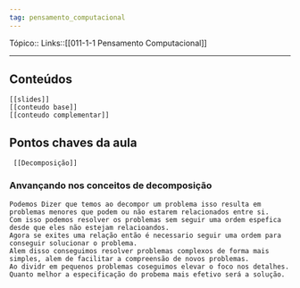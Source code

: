 ```yaml
---
tag: pensamento_computacional
---
```

Tópico::
Links::[[011-1-1 Pensamento Computacional]]

---

## Conteúdos 

	[[slides]]
	[[conteudo base]]
	[[conteudo complementar]]
## Pontos chaves da aula
	 [[Decomposição]]

### Anvançando nos conceitos de decomposição

	Podemos Dizer que temos ao decompor um problema isso resulta em problemas menores que podem ou não estarem relacionados entre si.
	Com isso podemos resolver os problemas sem seguir uma ordem espefica desde que eles não estejam relacioandos.
	Agora se exites uma relação então é necessario seguir uma ordem para conseguir solucionar o problema.
	Alem disso conseguimos resolver problemas complexos de forma mais simples, alem de facilitar a compreensão de novos problemas.
	Ao dividr em pequenos problemas coseguimos elevar o foco nos detalhes.
	Quanto melhor a especificação do probema mais efetivo será a solução.
	